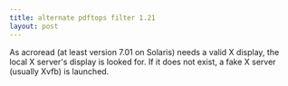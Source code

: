 ```yaml
---
title: alternate pdftops filter 1.21
layout: post
---
```


As acroread (at least version 7.01 on Solaris) needs a valid X display,
the local X server's display is looked for. If it does not exist,
a fake X server (usually Xvfb) is launched.
